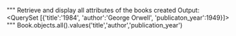"""
Retrieve and display all attributes of the books created
Output: <QuerySet [{'title':'1984', 'author':'George Orwell', 'publicaton_year':1949}]>
"""
Book.objects.all().values('title','author','publication_year')
